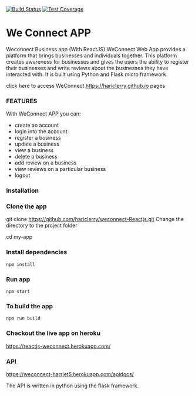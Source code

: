 [![Build Status](https://travis-ci.org/hariclerry/weconnect-Reactjs.svg?branch=master)](https://travis-ci.org/hariclerry/weconnect-Reactjs)
[![Test Coverage](https://api.codeclimate.com/v1/badges/79ef56c6b373e7fdc189/test_coverage)](https://codeclimate.com/github/hariclerry/weconnect-Reactjs/test_coverage)
# We Connect APP

Weconnect Business app (With ReactJS)
WeConnect Web App provides a platform that brings businesses and individuals together. This platform creates awareness for businesses and gives the users the ability to register their businesses and write reviews about the businesses they have interacted with. It is built using Python and Flask micro framework.

click here to access WeConnect https://hariclerry.github.io pages


### FEATURES

With WeConnect APP you can:
* create an account
* login into the account
* register a business
* update a business
* view a business
* delete a business
* add review on a business
* view reviews on a particular business
* logout

### Installation

### Clone the app

 git clone https://github.com/hariclerry/weconnect-Reactjs.git
Change the directory to the project folder

 cd my-app
### Install dependencies

 ```npm install```

### Run app

 ```npm start```
### To build the app

 ```npm run build```
### Checkout the live app on heroku

https://reactjs-weconnect.herokuapp.com/

### API

https://weconnect-harriet5.herokuapp.com/apidocs/

The API is written in python using the flask framework.